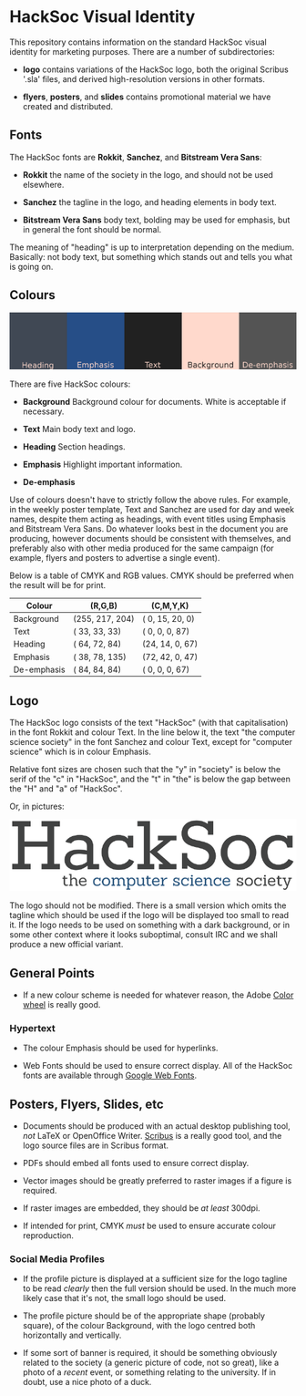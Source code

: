 HackSoc Visual Identity
=======================

This repository contains information on the standard HackSoc visual
identity for marketing purposes. There are a number of subdirectories:

 - **logo** contains variations of the HackSoc logo, both the original
    Scribus '.sla' files, and derived high-resolution versions in
    other formats.

 - **flyers**, **posters**, and **slides** contains promotional
     material we have created and distributed.

Fonts
-----

The HackSoc fonts are **Rokkit**, **Sanchez**, and **Bitstream Vera
Sans**:

 - **Rokkit** the name of the society in the logo, and should not be
     used elsewhere.

 - **Sanchez** the tagline in the logo, and heading elements in body
     text.

  - **Bitstream Vera Sans** body text, bolding may be used for
      emphasis, but in general the font should be normal.


The meaning of "heading" is up to interpretation depending on the
medium. Basically: not body text, but something which stands out and
tells you what is going on.
     
Colours
-------

![HackSoc Colours](colours.png)

There are five HackSoc colours:

 - **Background** Background colour for documents. White is acceptable
     if necessary.

 - **Text** Main body text and logo.

 - **Heading** Section headings.

 - **Emphasis** Highlight important information.

 - **De-emphasis** 

Use of colours doesn't have to strictly follow the above rules. For
example, in the weekly poster template, Text and Sanchez are used for
day and week names, despite them acting as headings, with event titles
using Emphasis and Bitstream Vera Sans. Do whatever looks best in the
document you are producing, however documents should be consistent
with themselves, and preferably also with other media produced for the
same campaign (for example, flyers and posters to advertise a single
event).

Below is a table of CMYK and RGB values. CMYK should be preferred when
the result will be for print.

   Colour   |     (R,G,B)     |    (C,M,Y,K)
------------|-----------------|-----------------
Background  | (255, 217, 204) | ( 0, 15, 20,  0)
Text        | ( 33,  33,  33) | ( 0,  0,  0, 87)
Heading     | ( 64,  72,  84) | (24, 14,  0, 67)
Emphasis    | ( 38,  78, 135) | (72, 42,  0, 47)
De-emphasis | ( 84,  84,  84) | ( 0,  0,  0, 67)

Logo
----

The HackSoc logo consists of the text "HackSoc" (with that
capitalisation) in the font Rokkit and colour Text. In the line below
it, the text "the computer science society" in the font Sanchez and
colour Text, except for "computer science" which is in colour
Emphasis.

Relative font sizes are chosen such that the "y" in "society" is below
the serif of the "c" in "HackSoc", and the "t" in "the" is below the
gap between the "H" and "a" of "HackSoc".

Or, in pictures:

![HackSoc Logo](logo-for-readme.png)

The logo should not be modified. There is a small version which omits
the tagline which should be used if the logo will be displayed too
small to read it. If the logo needs to be used on something with a
dark background, or in some other context where it looks suboptimal,
consult IRC and we shall produce a new official variant.

General Points
--------------

 - If a new colour scheme is needed for whatever reason, the Adobe
   [Color wheel][] is really good.

### Hypertext

 - The colour Emphasis should be used for hyperlinks.

 - Web Fonts should be used to ensure correct display. All of the
   HackSoc fonts are available through [Google Web Fonts][].

## Posters, Flyers, Slides, etc

 - Documents should be produced with an actual desktop publishing
   tool, *not* LaTeX or OpenOffice Writer. [Scribus][] is a really
   good tool, and the logo source files are in Scribus format.

 - PDFs should embed all fonts used to ensure correct display.

 - Vector images should be greatly preferred to raster images if a
   figure is required.

 - If raster images are embedded, they should be *at least* 300dpi.

 - If intended for print, CMYK *must* be used to ensure accurate
   colour reproduction.

### Social Media Profiles

 - If the profile picture is displayed at a sufficient size for the
   logo tagline to be read *clearly* then the full version should be
   used. In the much more likely case that it's not, the small logo
   should be used.

 - The profile picture should be of the appropriate shape (probably
   square), of the colour Background, with the logo centred both
   horizontally and vertically.

 - If some sort of banner is required, it should be something
   obviously related to the society (a generic picture of code, not so
   great), like a photo of a *recent* event, or something relating to
   the university. If in doubt, use a nice photo of a duck.

[Color wheel]:      https://color.adobe.com
[Google Web Fonts]: https://www.google.com/fonts
[Scribus]:          http://www.scribus.net
